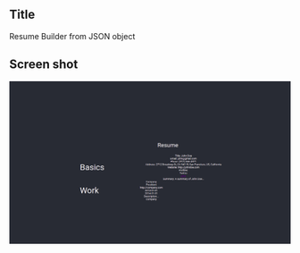 ## Title

Resume Builder from JSON object

## Screen shot

![Screenshot of the page on load](https://github.com/AliceMathews/2020-03-28-HackTheResume/blob/master/resume/Screenshot%20from%202020-03-28%2011-52-24.png)
